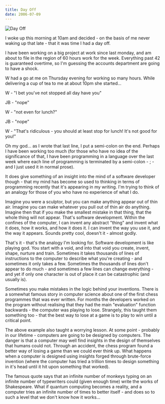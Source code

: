 ```yaml
---
title: Day Off
date: 2006-07-09
---
```


![Day Off](https://source.unsplash.com/jpkvklXwt98/1600x900)

I woke up this morning at 10am and decided - on the basis of me never waking up that late - that it was time I had a day off.

I have been working on a big project at work since last monday, and am about to file in the region of 60 hours work for the week. Everything past 42 is guaranteed overtime, so I'm guessing the accounts department are going to have a shock.

W had a go at me on Thursday evening for working so many hours. While delivering a cup of tea to me at about 10pm she started...

W - "I bet you've not stopped all day have you"

JB - "nope"

W - "not even for lunch?"

JB - "nope"

W - "That's ridiculous - you should at least stop for lunch! It's not good for you!"

Oh my god... as I wrote that last line, I put a semi-colon on the end. Perhaps I have been working too much (for those who have no idea of the significance of that, I have been programming in a language over the last week where each line of programming is terminated by a semi-colon - ; - and I just used it in normal prose).

It does give something of an insight into the mind of a software developer though - that my mind has become so used to thinking in terms of programming recently that it's appearing in my writing. I'm trying to think of an analogy for those of you who have no experience of what I do.

Imagine you were a sculptor, but you can make anything appear out of thin air. Imagine you can make whatever you pull out of thin air do anything. Imagine then that if you make the smallest mistake in that thing, that the whole thing will not appear. That's software development. Within the confines of the computer, I can invent any abstract "thing" and invent what it does, how it works, and how it does it. I can invent the way you use it, and the way it appears. Sounds pretty cool, doesn't it - almost godly.

That's it - that's the analogy I'm looking for. Software development is like playing god. You start with a void, and into that void you create, invent, shape, nurture and train. Sometimes it takes thousands of lines of instructions to the computer to describe what you're creating - and sometimes it only takes a few. Sometimes the thousands of lines don't appear to do much - and sometimes a few lines can change everything - and yet if only one character is out of place it can be catastrophic (and usually is).

Sometimes you make mistakes in the logic behind your inventions. There is a somewhat famous story in computer science about one of the first chess programmes that was ever written. For months the developers worked on the program without realising that they had the main "evaluation" function backwards - the computer was playing to lose. Strangely, this taught them something too - that the best way to lose at a game is to play to win until a critical point.

The above example also taught a worrying lesson. At some point - probably in our lifetime - computers are going to be designed by computers. The danger is that a computer may well find insights in the design of themselves that humans could not. Through an accident, the chess program found a better way of losing a game than we could ever think up. What happens when a computer is designed using insights forged through brute-force invention (where the computer has tried a trillion times to design something in it's head until it hit upon something that worked).

The famous quote says that an infinite number of monkeys typing on an infinite number of typewriters could (given enough time) write the works of Shakespeare. What if quantum computing becomes a reality, and a computer tries an infinite number of times to better itself - and does so to such a level that we don't know how it works...